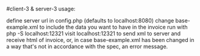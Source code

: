 #client-3 & server-3
usage:

define server url in config.php (defaults to localhost:8080)
change base-example.xml to include the data you want to have in the invoice
run with php -S localhost:12321
visit localhost:12321 to send xml to server and receive html of invoice, or, in case base-example.xml has been changed in a way that's not in accordance with the spec, an error message.